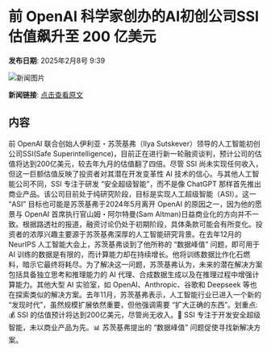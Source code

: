# ​前 OpenAI 科学家创办的AI初创公司SSI估值飙升至 200 亿美元

**发布日期**: 2025年2月8号 9:39

![新闻图片](https://pic.chinaz.com/picmap/201901101704279841_1.jpg)

**新闻链接**: [点击查看原文](https://www.aibase.com/zh/news/15156)

## 内容

前 OpenAI 联合创始人伊利亚・苏茨基弗（Ilya Sutskever）领导的人工智能初创公司SSI(Safe Superintelligence)，目前正在进行新一轮融资谈判，预计公司的估值将达到200亿美元，较去年九月的估值翻了四倍。尽管 SSI 尚未实现任何收入，但这一巨额估值反映了投资者对其潜在开发变革性 AI 技术的信心。与其他人工智能公司不同，SSI 专注于研发 “安全超级智能”，而不是像 ChatGPT 那样首先推出商业产品。该公司目前处于纯研究阶段，目标是实现人工超级智能（ASI）。这一 “ASI” 目标也可能是苏茨基弗于2024年5月离开 OpenAI 的原因之一，因为他的愿景与 OpenAI 首席执行官山姆・阿尔特曼(Sam Altman)日益商业化的方向并不一致。根据路透社的报道，融资讨论仍处于初期阶段，具体条款可能会有所变化。投资者的浓厚兴趣主要源于苏茨基弗深厚的人工智能研究背景。在去年12月的 NeurIPS 人工智能大会上，苏茨基弗谈到了他所称的 “数据峰值” 问题，即可用于 AI 训练的数据是有限的，而计算能力却在持续增长。他将训练数据比作化石燃料，暗示它最终将耗尽。为了解决这一问题，苏茨基弗认为，未来的潜在解决方案包括具备独立思考和推理能力的 AI 代理、合成数据生成以及在推理过程中增强计算能力。其他大型 AI 实验室，如 OpenAI、Anthropic、谷歌和 Deepseek 等也在探索类似的解决方案。去年11月，苏茨基弗表示，人工智能行业已进入一个新的 “发现时代”，虽然规模扩展依然重要，但他强调需要 “扩大正确的东西”。划重点:💰 SSI 的估值预计将达到200亿美元，尽管尚无收入。🔬 SSI 专注于开发安全超级智能，未以商业产品为先。📊 苏茨基弗提出的 “数据峰值” 问题促使寻找新解决方案。

